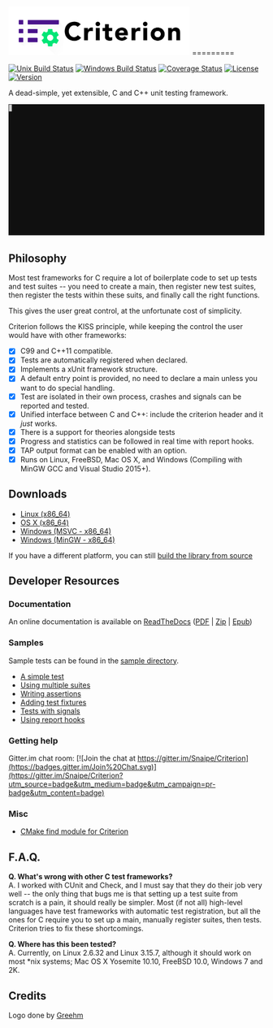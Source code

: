 
<img src="doc/criterion-title.png" height="96" alt="Criterion Logo" />
=========

[![Unix Build Status](https://travis-ci.org/Snaipe/Criterion.svg?branch=bleeding)](https://travis-ci.org/Snaipe/Criterion) 
[![Windows Build Status](https://ci.appveyor.com/api/projects/status/github/Snaipe/Criterion?svg=true&branch=bleeding)](https://ci.appveyor.com/project/Snaipe/Criterion/branch/bleeding)
[![Coverage Status](https://img.shields.io/codecov/c/github/Snaipe/Criterion/bleeding.svg)](https://codecov.io/github/Snaipe/Criterion?branch=bleeding) 
[![License](https://img.shields.io/badge/license-MIT-blue.svg?style=flat)](https://github.com/Snaipe/Criterion/blob/master/LICENSE) 
[![Version](https://img.shields.io/github/tag/Snaipe/Criterion.svg?label=version&style=flat)](https://github.com/Snaipe/Criterion/releases) 

A dead-simple, yet extensible, C and C++ unit testing framework.

![Screencast](./doc/screencast.gif)

## Philosophy

Most test frameworks for C require a lot of boilerplate code to
set up tests and test suites -- you need to create a main,
then register new test suites, then register the tests within
these suits, and finally call the right functions.

This gives the user great control, at the unfortunate cost of simplicity.

Criterion follows the KISS principle, while keeping the control
the user would have with other frameworks:

* [x] C99 and C++11 compatible.
* [x] Tests are automatically registered when declared.
* [x] Implements a xUnit framework structure.
* [x] A default entry point is provided, no need to declare a main
  unless you want to do special handling.
* [x] Test are isolated in their own process, crashes and signals can be
  reported and tested.
* [x] Unified interface between C and C++: include the criterion header and it *just* works.
* [x] There is a support for theories alongside tests
* [x] Progress and statistics can be followed in real time with report hooks.
* [x] TAP output format can be enabled with an option.
* [x] Runs on Linux, FreeBSD, Mac OS X, and Windows (Compiling with MinGW GCC and Visual Studio 2015+).

## Downloads

* [Linux (x86_64)](https://github.com/Snaipe/Criterion/releases/download/v2.0.2/criterion-v2.0.2-linux-x86_64.tar.bz2)
* [OS X (x86_64)](https://github.com/Snaipe/Criterion/releases/download/v2.0.2/criterion-v2.0.2-osx-x86_64.tar.bz2)
* [Windows (MSVC - x86_64)](https://github.com/Snaipe/Criterion/releases/download/v2.0.2/criterion-v2.0.2-windows-msvc-x86_64.tar.bz2)
* [Windows (MinGW - x86_64)](https://github.com/Snaipe/Criterion/releases/download/v2.0.2/criterion-v2.0.2-windows-mingw-x86_64.tar.bz2)

If you have a different platform, you can still [build the library from source](http://criterion.readthedocs.org/en/latest/setup.html#installation)

## Developer Resources

### Documentation

An online documentation is available on [ReadTheDocs][online-docs]
([PDF][pdf-docs] | [Zip][zip-docs] | [Epub][epub-docs])

### Samples

Sample tests can be found in the [sample directory][samples].

* [A simple test][sample-simple]
* [Using multiple suites][sample-suites]
* [Writing assertions][sample-asserts]
* [Adding test fixtures][sample-fixtures]
* [Tests with signals][sample-signal]
* [Using report hooks][sample-report]

### Getting help

Gitter.im chat room: [![Join the chat at https://gitter.im/Snaipe/Criterion](https://badges.gitter.im/Join%20Chat.svg)](https://gitter.im/Snaipe/Criterion?utm_source=badge&utm_medium=badge&utm_campaign=pr-badge&utm_content=badge)

### Misc

* [CMake find module for Criterion][find-module]

## F.A.Q.

**Q. What's wrong with other C test frameworks?**  
A. I worked with CUnit and Check, and I must say that they do their job
   very well -- the only thing that bugs me is that setting up a test
   suite from scratch is a pain, it should really be simpler. Most
   (if not all) high-level languages have test frameworks with automatic
   test registration, but all the ones for C require you to set up a
   main, manually register suites, then tests. Criterion tries to
   fix these shortcomings.

**Q. Where has this been tested?**  
A. Currently, on Linux 2.6.32 and Linux 3.15.7, although it should work on
   most \*nix systems; Mac OS X Yosemite 10.10, FreeBSD 10.0, Windows 7 and 2K.

## Credits

Logo done by [Greehm](http://www.cargocollective.com/pbouigue)

[online-docs]: http://criterion.readthedocs.org/
[pdf-docs]: http://readthedocs.org/projects/criterion/downloads/pdf/latest/
[zip-docs]: http://readthedocs.org/projects/criterion/downloads/htmlzip/latest/
[epub-docs]: http://readthedocs.org/projects/criterion/downloads/epub/latest/

[samples]: ./samples/
[sample-simple]: ./samples/simple.c
[sample-suites]: ./samples/suites.c
[sample-asserts]: ./samples/asserts.c
[sample-fixtures]: ./samples/fixtures.c
[sample-signal]: ./samples/signal.c
[sample-report]: ./samples/report.c

[find-module]: ./dev/FindCriterion.cmake
